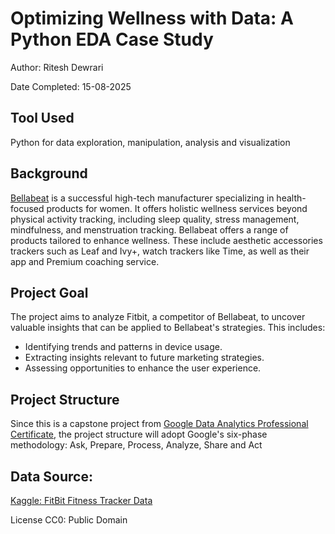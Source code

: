 # Optimizing Wellness with Data: A Python EDA Case Study 


Author: Ritesh Dewrari 

Date Completed: 15-08-2025
## **Tool Used**

Python for data exploration, manipulation, analysis and visualization

## __Background__

[Bellabeat](https://bellabeat.com/) is a successful high-tech manufacturer specializing in health-focused products for women. 
It offers holistic wellness services beyond physical activity tracking, including sleep quality, stress management, mindfulness, and menstruation tracking. 
Bellabeat offers a range of products tailored to enhance wellness. These include aesthetic accessories trackers such as Leaf and Ivy+, watch trackers like Time, as well as their app and Premium coaching service.


## __Project Goal__ 

The project aims to analyze Fitbit, a competitor of Bellabeat, to uncover valuable insights that can be applied to Bellabeat's strategies. This includes:
- Identifying trends and patterns in device usage.
- Extracting insights relevant to future marketing strategies.
- Assessing opportunities to enhance the user experience.

## __Project Structure__

Since this is a capstone project from [Google Data Analytics Professional Certificate](https://www.coursera.org/professional-certificates/google-data-analytics), 
the project structure will adopt Google's six-phase methodology: 
Ask, Prepare, Process, Analyze, Share and Act

## **Data Source**: 

[Kaggle: FitBit Fitness Tracker Data](https://www.kaggle.com/datasets/arashnic/fitbit) 

License CC0: Public Domain

